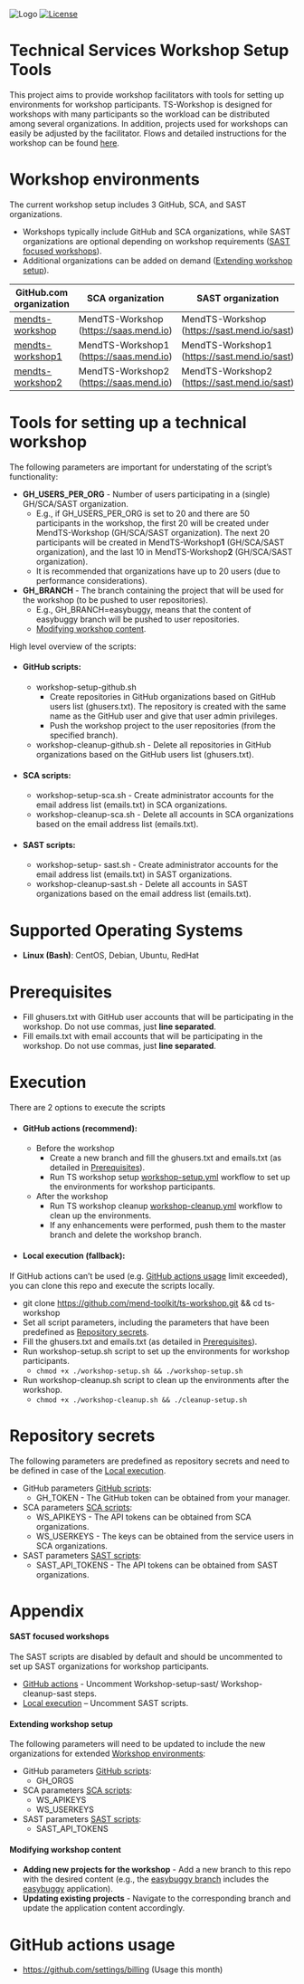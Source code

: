 ![Logo](https://resources.mend.io/mend-sig/logo/mend-dark-logo-horizontal.png)
[![License](https://img.shields.io/badge/License-Apache%202.0-yellowgreen.svg)](https://opensource.org/licenses/Apache-2.0)  
# Technical Services Workshop Setup Tools
This project aims to provide workshop facilitators with tools for setting up environments for workshop participants. TS-Workshop is designed for workshops with many participants so the workload can be distributed among several organizations.
In addition, projects used for workshops can easily be adjusted by the facilitator. Flows and detailed instructions for the workshop can be found [here](https://whitesource.atlassian.net/wiki/spaces/TES/pages/2500984892/Customer+Workshops).

# Workshop environments
The current workshop setup includes 3 GitHub, SCA, and SAST organizations.
- Workshops typically include GitHub and SCA organizations, while SAST organizations are optional depending on workshop requirements ([SAST focused workshops](#sast-focused-workshops)).
- Additional organizations can be added on demand ([Extending workshop setup](#extending-workshop-setup)).

| GitHub.com organization  | SCA organization | SAST organization |
| --- | --- | --- |
| [mendts-workshop](https://github.com/mendts-workshop) | MendTS-Workshop (https://saas.mend.io) | MendTS-Workshop (https://sast.mend.io/sast) |
| [mendts-workshop1](https://github.com/mendts-workshop1) | MendTS-Workshop1 (https://saas.mend.io) | MendTS-Workshop1 (https://sast.mend.io/sast) |
| [mendts-workshop2](https://github.com/mendts-workshop2) | MendTS-Workshop2 (https://saas.mend.io) | MendTS-Workshop2 (https://sast.mend.io/sast) |

# Tools for setting up a technical workshop
The following parameters are important for understating of the script’s functionality:
- **GH_USERS_PER_ORG** - Number of users participating in a (single) GH/SCA/SAST organization.
  - E.g., if GH_USERS_PER_ORG is set to 20 and there are 50 participants in the workshop, the first 20 will be created under MendTS-Workshop (GH/SCA/SAST organization). The next 20 participants will be created in MendTS-Workshop**1** (GH/SCA/SAST organization), and the last 10 in MendTS-Workshop**2** (GH/SCA/SAST organization).
  - It is recommended that organizations have up to 20 users (due to performance considerations).
- **GH_BRANCH** - The branch containing the project that will be used for the workshop (to be pushed to user repositories).
  - E.g., GH_BRANCH=easybuggy, means that the content of easybuggy branch will be pushed to user repositories.
  - [Modifying workshop content](#modifying-workshop-content).

High level overview of the scripts:
- #### GitHub scripts:
  - workshop-setup-github.sh
    - Create repositories in GitHub organizations based on GitHub users list (ghusers.txt). The repository is created with the same name as the GitHub user and give that user admin privileges.
    - Push the workshop project to the user repositories (from the specified branch).
  - workshop-cleanup-github.sh - Delete all repositories in GitHub organizations based on the GitHub users list (ghusers.txt).
- #### SCA scripts:
  - workshop-setup-sca.sh - Create administrator accounts for the email address list (emails.txt) in SCA organizations.
  - workshop-cleanup-sca.sh - Delete all accounts in SCA organizations based on the email address list (emails.txt).
- #### SAST scripts:
  - workshop-setup- sast.sh - Create administrator accounts for the email address list (emails.txt) in SAST organizations.
  - workshop-cleanup-sast.sh - Delete all accounts in SAST organizations based on the email address list (emails.txt).

# Supported Operating Systems
-	**Linux (Bash)**: CentOS, Debian, Ubuntu, RedHat

# Prerequisites
-	Fill ghusers.txt with GitHub user accounts that will be participating in the workshop. Do not use commas, just **line separated**.
-	Fill emails.txt with email accounts that will be participating in the workshop. Do not use commas, just **line separated**.

# Execution
There are 2 options to execute the scripts
- #### GitHub actions (recommend):
  - Before the workshop
    - Create a new branch and fill the ghusers.txt and emails.txt (as detailed in [Prerequisites](#prerequisites)).
    - Run TS workshop setup [workshop-setup.yml](https://github.com/Dima2021/ts-workshop2/actions/workflows/workshop-setup.yml) workflow to set up the environments for workshop participants.
  - After the workshop
    - Run TS workshop cleanup [workshop-cleanup.yml](https://github.com/Dima2021/ts-workshop2/actions/workflows/workshop-cleanup.yml) workflow to clean up the environments.
    - If any enhancements were performed, push them to the master branch and delete the workshop branch.
- #### Local execution (fallback):
If GitHub actions can’t be used (e.g. [GitHub actions usage](#github-actions-usage) limit exceeded), you can clone this repo and execute the scripts locally.
  - git clone https://github.com/mend-toolkit/ts-workshop.git && cd ts-workshop
  - Set all script parameters, including the parameters that have been predefined as [Repository secrets](#repository-secrets).
  - Fill the ghusers.txt and emails.txt (as detailed in [Prerequisites](#prerequisites)).
  - Run workshop-setup.sh script to set up the environments for workshop participants.
    - ```chmod +x ./workshop-setup.sh && ./workshop-setup.sh```
  - Run workshop-cleanup.sh script to clean up the environments after the workshop.
    - ```chmod +x ./workshop-cleanup.sh && ./cleanup-setup.sh```

# Repository secrets
The following parameters are predefined as repository secrets and need to be defined in case of the [Local execution](#Local-execution-fallback).
- GitHub parameters [GitHub scripts](#github-scripts):
  - GH_TOKEN - The GitHub token can be obtained from your manager.
- SCA parameters [SCA scripts](#sca-scripts):
  - WS_APIKEYS - The API tokens can be obtained from SCA organizations.
  - WS_USERKEYS - The keys can be obtained from the service users in SCA organizations.
- SAST parameters [SAST scripts](#sast-scripts):
  - SAST_API_TOKENS - The API tokens can be obtained from SAST organizations.

# Appendix
#### SAST focused workshops
The SAST scripts are disabled by default and should be uncommented to set up SAST organizations for workshop participants.
- [GitHub actions](#gitHub-actions-recommend) - Uncomment Workshop-setup-sast/ Workshop-cleanup-sast steps.
- [Local execution](#Local-execution-fallback) – Uncomment SAST scripts.
#### Extending workshop setup
The following parameters will need to be updated to include the new organizations for extended [Workshop environments](#workshop-environments):
- GitHub parameters [GitHub scripts](#github-scripts):
  - GH_ORGS
- SCA parameters [SCA scripts](#sca-scripts):
  - WS_APIKEYS
  - WS_USERKEYS
- SAST parameters [SAST scripts](#sast-scripts):
  - SAST_API_TOKENS
#### Modifying workshop content
- **Adding new projects for the workshop** - Add a new branch to this repo with the desired content (e.g., the [easybuggy branch](https://github.com/Dima2021/ts-workshop2/tree/easybuggy) includes the [easybuggy](https://github.com/k-tamura/easybuggy) application).
- **Updating existing projects** - Navigate to the corresponding branch and update the application content accordingly.

# GitHub actions usage
-	https://github.com/settings/billing (Usage this month)
